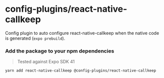 # config-plugins/react-native-callkeep

Config plugin to auto configure react-native-callkeep when the native code is generated (`expo prebuild`).

### Add the package to your npm dependencies

> Tested against Expo SDK 41

```
yarn add react-native-callkeep @config-plugins/react-native-callkeep
```
